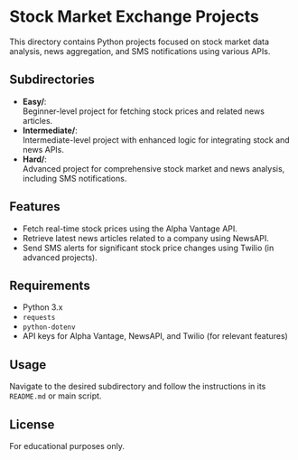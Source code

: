 # Stock Market Exchange Projects

This directory contains Python projects focused on stock market data analysis, news aggregation, and SMS notifications using various APIs.

## Subdirectories

- **Easy/**:  
  Beginner-level project for fetching stock prices and related news articles.
- **Intermediate/**:  
  Intermediate-level project with enhanced logic for integrating stock and news APIs.
- **Hard/**:  
  Advanced project for comprehensive stock market and news analysis, including SMS notifications.

## Features

- Fetch real-time stock prices using the Alpha Vantage API.
- Retrieve latest news articles related to a company using NewsAPI.
- Send SMS alerts for significant stock price changes using Twilio (in advanced projects).

## Requirements

- Python 3.x
- `requests`
- `python-dotenv`
- API keys for Alpha Vantage, NewsAPI, and Twilio (for relevant features)

## Usage

Navigate to the desired subdirectory and follow the instructions in its `README.md` or main script.

## License

For educational purposes only.
